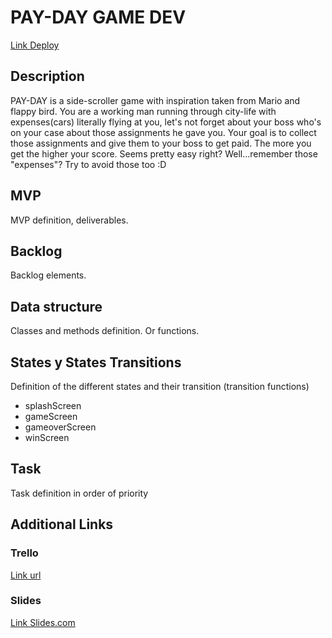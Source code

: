 # PAY-DAY GAME DEV
[Link Deploy](http://github.com)


## Description
PAY-DAY is a side-scroller game with inspiration taken from Mario and flappy bird. You are a working man running through city-life with expenses(cars) literally flying at you, let's not forget about your boss who's on your case about those assignments he gave you.  Your goal is to collect those assignments and give them to your boss to get paid. The more you get the higher your score. Seems pretty easy right? Well...remember those "expenses"? Try to avoid those too :D


## MVP
MVP definition, deliverables.


## Backlog
Backlog elements.


## Data structure
Classes and methods definition. Or functions.


## States y States Transitions
Definition of the different states and their transition (transition functions)

- splashScreen
- gameScreen
- gameoverScreen
- winScreen


## Task
Task definition in order of priority


## Additional Links


### Trello
[Link url](https://trello.com/b/fbGGQjFd/payday-game-dev)


### Slides
[Link Slides.com](http://slides.com)

